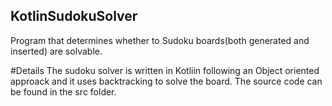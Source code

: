 ## KotlinSudokuSolver

Program that determines whether to Sudoku boards(both generated and inserted) are solvable.

#Details
The sudoku solver is written in Kotliin following an Object oriented approack and it uses backtracking to solve the board.
The source code can be found in the src folder.

